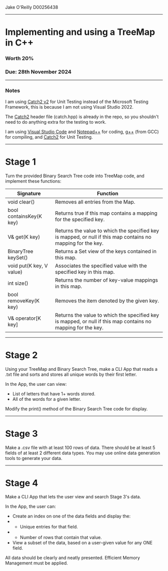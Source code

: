 Jake O'Reilly D00256438

---

# Implementing and using a TreeMap in C++
### Worth 20%

### Due: 28th November 2024

---

### Notes

I am using [Catch2 v2](https://github.com/catchorg/Catch2/blob/v2.x/single_include/catch2/catch.hpp) for Unit Testing instead of the Microsoft Testing Framework, this is because I am not using Visual Studio 2022.

The [Catch2](https://github.com/catchorg/Catch2/blob/v2.x/single_include/catch2/catch.hpp) header file (catch.hpp) is already in the repo, so you shouldn't need to do anything extra for the testing to work.

I am using [Visual Studio Code](https://code.visualstudio.com/) and [Notepad++](https://notepad-plus-plus.org/) for coding, [g++](https://gcc.gnu.org/) (from GCC) for compiling, and [Catch2](https://github.com/catchorg/Catch2/blob/v2.x/single_include/catch2/catch.hpp) for Unit Testing.

---

# Stage 1

Turn the provided Binary Search Tree code into TreeMap code, and implement these functions:

| Signature | Function |
| --- | --- |
| void clear() | Removes all entries from the Map. |
| bool containsKey(K key) | Returns true if this map contains a mapping for the specified key. |
| V& get(K key) | Returns the value to which the specified key is mapped, or null if this map contains no mapping for the key. |
| BinaryTree<K> keySet() | Returns a Set view of the keys contained in this map. |
| void put(K key, V value) | Associates the specified value with the specified key in this map. |
| int size() | Returns the number of key-value mappings in this map. |
| bool removeKey(K key) | Removes the item denoted by the given key. |
| V& operator\[K key\] | Returns the value to which the specified key is mapped, or null if this map contains no mapping for the key. |

---

# Stage 2

Using your TreeMap and Binary Search Tree, make a CLI App that reads a .txt file and sorts and stores all unique words by their first letter.

In the App, the user can view:
- List of letters that have 1+ words stored.
- All of the words for a given letter.

Modify the print() method of the Binary Search Tree code for display.

---

# Stage 3

Make a .csv file with at least 100 rows of data. 
There should be at least 5 fields of at least 2 different data types. 
You may use online data generation tools to generate your data.

---

# Stage 4

Make a CLI App that lets the user view and search Stage 3's data.

In the App, the user can:
- Create an index on one of the data fields and display the: 
- - Unique entries for that field.
- - Number of rows that contain that value.
- View a subset of the data, based on a user-given value for any ONE field.

All data should be clearly and neatly presented.
Efficient Memory Management must be applied.